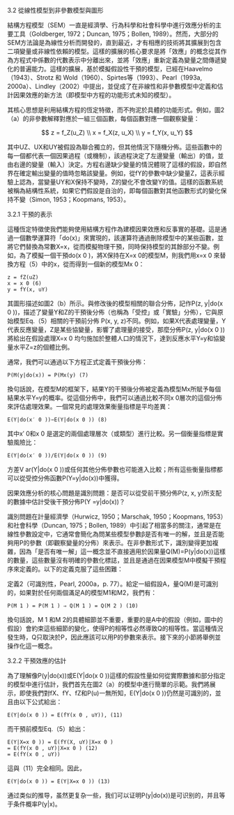3.2 從線性模型到非參數模型與圖形

結構方程模型（SEM）一直是經濟學、行為科學和社會科學中進行效應分析的主要工具（Goldberger, 1972；Duncan, 1975；Bollen, 1989）。然而，大部分的SEM方法論是為線性分析而開發的，直到最近，才有相應的技術將其擴展到包含二項變量或非線性依賴的模型。這樣的擴展的核心要求是將「效應」的概念從其作為方程式中係數的代數表示中分離出來，並將「效應」重新定義為變量之間傳遞變化的普遍能力。這樣的擴展，基於模擬假設性干預的模型，已經在Haavelmo（1943）、Strotz 和 Wold（1960）、Spirtes等（1993）、Pearl（1993a, 2000a）、Lindley（2002）中提出，並促成了在非線性和非參數模型中定義和估計因果效應的新方法（即模型中方程的功能形式未知的模型）。

其核心思想是利用結構方程的恆定特徵，而不拘泥於具體的功能形式。例如，圖2（a）的非參數解釋對應於一組三個函數，每個函數對應一個觀察變量：

$$
z = f_Z(u_Z) \\
x = f_X(z, u_X)  \\
y = f_Y(x, u_Y)
$$

其中UZ、UX和UY被假設為聯合獨立的，但其他情況下隨機分佈。這些函數中的每一個都代表一個因果過程（或機制），該過程決定了左邊變量（輸出）的值，並由右邊的變量（輸入）決定。方程右邊缺少變量的情況體現了這樣的假設，即自然界在確定輸出變量的值時忽略該變量。例如，從fY的參數中缺少變量Z，這表示經驗上認為，當變量UY和X保持不變時，Z的變化不會改變Y的值。這樣的函數系統被稱為結構性系統，如果它們假設是自治的，即每個函數對其他函數形式的變化保持不變（Simon, 1953；Koopmans, 1953）。

3.2.1 干預的表示

這種恆定特徵使我們能夠使用結構方程作為建模因果效應和反事實的基礎。這是通過一個數學運算符「do(x)」來實現的，該運算符通過刪除模型中的某些函數，並將它們替換為常數X=x，從而模擬物理干預，同時保持模型的其餘部分不變。例如，為了模擬一個干預do(x 0 )，將X保持在X=x 0的模型M，則我們用x=x 0 來替換方程（5）中的x，從而得到一個新的模型Mx 0：

```
z = fZ(uZ)
x = x 0 (6)
y = fY(x, uY)
```
其圖形描述如圖2（b）所示。與修改後的模型相關的聯合分佈，記作P(z, y|do(x 0 ))，描述了變量Y和Z的干預後分佈（也稱為「受控」或「實驗」分佈），它與原始模型Eq.（5）相關的干預前分佈 P(x, y, z)不同。例如，如果X代表處理變量，Y代表反應變量，Z是某些協變量，影響了處理量的接受，那麼分佈P(z, y|do(x 0 ))將給出在假設處理X=x 0 均勻施加於整體人口的情況下，達到反應水平Y=y和協變量水平Z=z的個體比例。

通常，我們可以通過以下方程正式定義干預後分佈：

```
P(M(y|do(x)) = P(Mx(y) (7)
```
換句話說，在模型M的框架下，結果Y的干預後分佈被定義為模型Mx所賦予每個結果水平Y=y的概率。從這個分佈中，我們可以通過比較不同x 0層次的這個分佈來評估處理效果。一個常見的處理效果衡量指標是平均差異：

```
E(Y|do(x′ 0 ))−E(Y|do(x 0 )) (8)
```
其中x′ 0和x 0 是選定的兩個處理層次（或類型）進行比較。另一個衡量指標是實驗風險比：

```
E(Y|do(x′ 0 ))/E(Y|do(x 0 )) (9)
```
方差V ar(Y|do(x 0 ))或任何其他分佈參數也可能進入比較；所有這些衡量指標都可以從受控分佈函數P(Y=y|do(x))中獲得。

因果效應分析的核心問題是識別問題：是否可以從受前干預分佈P(z, x, y)所支配的數據中估計受後干預分佈P(Y =y|do(x))？

識別問題在計量經濟學（Hurwicz, 1950；Marschak, 1950；Koopmans, 1953）和社會科學（Duncan, 1975；Bollen, 1989）中引起了相當多的關注，通常是在線性參數設定中，它通常會簡化為問某些模型參數β是否有唯一的解，並且是否能夠用P的參數（即觀察變量的分佈）來表示。在非參數形式下，識別變得更加複雜，因為「是否有唯一解」這一概念並不直接適用於因果量Q(M)=P(y|do(x))這樣的數量，這些數量沒有明確的參數化標誌，並且是通過在因果模型M中模擬干預程序來定義的。以下的定義克服了這些困難：

定義2（可識別性，Pearl, 2000a，p. 77）。給定一組假設A，量Q(M)是可識別的，如果對於任何兩個滿足A的模型M1和M2，我們有：

```
P(M 1 ) = P(M 1 ) ⇒ Q(M 1 ) = Q(M 2 ) (10)
```
換句話說，M 1 和M 2的具體細節並不重要，重要的是A中的假設（例如，圖中的假設）會約束這些細節的變化，使得P的相等性必然導致Q的相等性。當這種情況發生時，Q只取決於P，因此應該可以用P的參數來表示。接下來的小節將舉例並操作化這一概念。

3.2.2 干預效應的估計

為了理解像P(y|do(x))或E(Y|do(x 0 ))這樣的假設性量如何從實際數據和部分指定的模型中進行估計，我們首先在圖2（a）的模型中進行簡單的示範。我們將展示，即使我們對fX、fY、fZ和P(u)一無所知，E(Y|do(x 0 ))仍然是可識別的，並且由以下公式給出：

```
E(Y|do(x 0 )) = E(fY(x 0 , uY)), (11)
```
而干預前模型Eq.（5）給出：

```
E(Y|X=x 0 )) = E(fY(X, uY)|X=x 0 )
= E(fY(x 0 , uY)|X=x 0 ) (12)
= E(fY(x 0 , uY))
```
這與（11）完全相同。因此，

```
E(Y|do(x 0 )) = E(Y|X=x 0 )) (13)
```
通过类似的推导，虽然更复杂一些，我们可以证明P(y|do(x))是可识别的，并且等于条件概率P(y|x)。